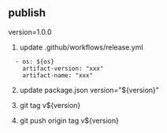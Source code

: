 ## publish
version=1.0.0
1. update .github/workflows/release.yml
```
  - os: ${os}
    artifact-version: "xxx"
    artifact-name: "xxx"
```

2. update package.json
version="${version}"

3. git tag v${version}

4. git push origin tag v${version}

